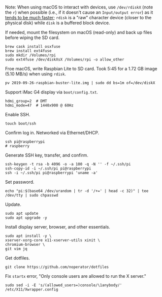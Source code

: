 Note: When using macOS to interact with devices, use `/dev/rdiskX` (note the `r`) when possible (i.e., if it doesn't cause an `Input/output error`) as it [tends to be much faster](https://superuser.com/a/631601); `rdisk` is a "raw" character device (closer to the physical disk) while `disk` is a buffered block device.

If needed, mount the filesystem on macOS (read-only) and back up files before wiping the SD card.
```
brew cask install osxfuse
brew install ext4fuse
sudo mkdir /Volumes/rpi
sudo ext4fuse /dev/diskXsX /Volumes/rpi -o allow_other
```

Froe macOS, write Raspbian Lite to SD card. Took 5:45 for a 1.72 GB image (5.10 MB/s) when using `rdisk`.
```
pv 2019-09-26-raspbian-buster-lite.img | sudo dd bs=1m of=/dev/diskX
```

Support iMac G4 display via `boot/config.txt`.
```
hdmi_group=2  # DMT
hdmi_mode=47  # 1440x900 @ 60Hz
```

Enable SSH.
```
touch boot/ssh
```

Confirm log in. Networked via Ethernet/DHCP.
```
ssh pi@raspberrypi
# raspberry
```

Generate SSH key, transfer, and confirm.
```
ssh-keygen -t rsa -b 4096 -o -a 100 -q -N '' -f ~/.ssh/pi
ssh-copy-id -i ~/.ssh/pi pi@raspberrypi
ssh -i ~/.ssh/pi pi@raspberrypi 'uname -a'
```

Set password.
```
echo "pi:$(base64 /dev/urandom | tr -d '/+=' | head -c 32)" | tee /dev/tty | sudo chpasswd
```

Update.
```
sudo apt update
sudo apt upgrade -y
```

Install display server, browser, and other essentials.
```
sudo apt install -y \
xserver-xorg-core x11-xserver-utils xinit \
chromium-browser \
git vim jq
```

Get dotfiles.
```
git clone https://github.com/noperator/dotfiles
```

Fix `startx` error, "Only console users are allowed to run the X server."
```
sudo sed -i -E 's/(allowed_users=)console/\1anybody/' /etc/X11/Xwrapper.config
```
